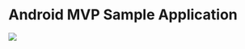 # Android MVP Sample Application

<img src=https://raw.githubusercontent.com/amitshekhariitbhu/Android-MVP-Sample-Application/master/assets/mvp.png >
